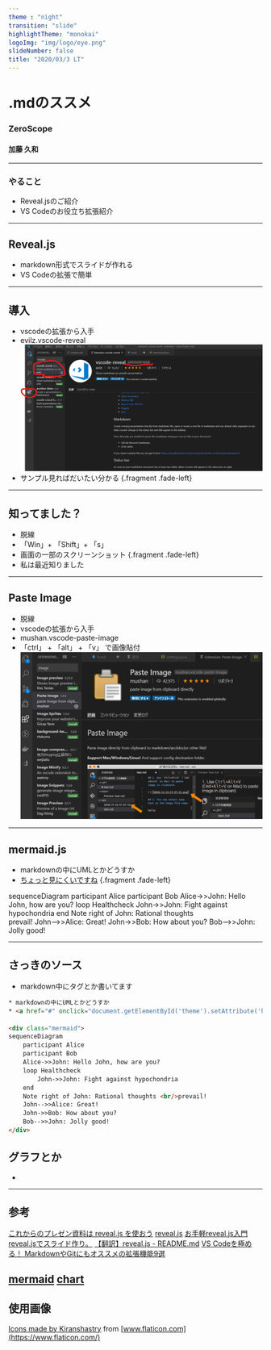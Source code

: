 ```yaml
---
theme : "night"
transition: "slide"
highlightTheme: "monokai"
logoImg: "img/logo/eye.png"
slideNumber: false
title: "2020/03/3 LT"
---
```


# .mdのススメ

### ZeroScope

#### 加藤 久和

---

### やること
* Reveal.jsのご紹介
* VS Codeのお役立ち拡張紹介

---

## Reveal.js

* markdown形式でスライドが作れる
* VS Codeの拡張で簡単

---

## 導入
* vscodeの拡張から入手
* evilz.vscode-reveal
![](img/lt/2020-02-28-21-14-43.png)
* サンプル見ればだいたい分かる {.fragment .fade-left}

---

## 知ってました？
* 脱線
* 「Win」+ 「Shift」+ 「s」
* 画面の一部のスクリーンショット {.fragment .fade-left}
* 私は最近知りました

---

## Paste Image
* 脱線
* vscodeの拡張から入手
* mushan.vscode-paste-image
* 「ctrl」 + 「alt」 + 「v」 で画像貼付
![](img/lt/2020-02-28-21-31-40.png)

---

## mermaid.js
* markdownの中にUMLとかどうすか
* <a href="#" onclick="document.getElementById('theme').setAttribute('href','libs/reveal.js/3.8.0/css/theme/white.css'); return false;">ちょっと見にくいですね</a> {.fragment .fade-left}

<div class="mermaid">
sequenceDiagram
    participant Alice
    participant Bob 
    Alice->>John: Hello John, how are you?
    loop Healthcheck
        John->>John: Fight against hypochondria
    end
    Note right of John: Rational thoughts <br/>prevail!
    John-->>Alice: Great!
    John->>Bob: How about you?
    Bob-->>John: Jolly good!
</div> 

---

## さっきのソース
* markdown中にタグとか書いてます
```html
* markdownの中にUMLとかどうすか
* <a href="#" onclick="document.getElementById('theme').setAttribute('href','libs/reveal.js/3.8.0/css/theme/white.css'); return false;">ちょっと見にくいですね</a> {.fragment .fade-left}

<div class="mermaid">
sequenceDiagram
    participant Alice
    participant Bob 
    Alice->>John: Hello John, how are you?
    loop Healthcheck
        John->>John: Fight against hypochondria
    end
    Note right of John: Rational thoughts <br/>prevail!
    John-->>Alice: Great!
    John->>Bob: How about you?
    Bob-->>John: Jolly good!
</div> 

```
## グラフとか
* 
<canvas data-chart="bar">
<!-- 
{
 "data": {
  "labels": ["January"," February"," March"," April"," May"," June"," July"],
  "datasets": [
   {
    "data":[65,59,80,81,56,55,40],
    "label":"My first dataset","backgroundColor":"rgba(20,220,220,.8)"
   },
   {
    "data":[28,48,40,19,86,27,90],
    "label":"My second dataset","backgroundColor":"rgba(220,120,120,.8)"
   }
  ]
 }, 
 "options": { "responsive": "true" }
}
-->
</canvas>

---

## 参考
[これからのプレゼン資料は reveal.js を使おう](https://qiita.com/Targityen/items/40ae4795e2cb77c1adc6)
[reveal.js](https://github.com/hakimel/reveal.js/)
[お手軽reveal.js入門](https://jyun76.github.io/revealjs-vscode/)
[reveal.jsでスライド作り。](https://qiita.com/t-kusakabe/items/725e7438892bba395062)
[【翻訳】reveal.js - README.md](https://qiita.com/takayu90/items/0af9bd125e6704803c0d)
[VS Codeを極める！ MarkdownやGitにもオススメの拡張機能9選](https://ics.media/entry/18756/)

[mermaid](https://mermaid-js.github.io/mermaid/#/)
[chart](https://github.com/rajgoel/reveal.js-plugins/tree/master/chart)
---

## 使用画像


[Icons made by Kiranshastry](https://www.flaticon.com/authors/kiranshastry) from [www.flaticon.com](https://www.flaticon.com/)